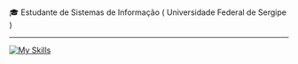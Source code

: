 
<p>🎓 Estudante de Sistemas de Informação ( Universidade Federal de Sergipe ) </p>
<hr>

[![My Skills](https://skillicons.dev/icons?i=java,spring,postgresql,git)](https://skillicons.dev)
<!-- [![My Skills](https://skillicons.dev/icons?i=cs,dotnet,java,spring,go,python,django,postgresql,mongodb,aws,docker,git)](https://skillicons.dev) -->
